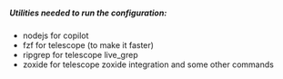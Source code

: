 ##### Utilities needed to run the configuration:
- nodejs for copilot
- fzf for telescope (to make it faster)
- ripgrep for telescope live_grep
- zoxide for telescope zoxide integration and some other commands
